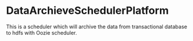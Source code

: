 # DataArchieveSchedulerPlatform
This is a scheduler which will archive the data from transactional database to hdfs with Oozie scheduler.
